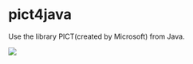 # pict4java
Use the library PICT(created by Microsoft) from Java.

[![](https://img.shields.io/badge/GitHub%20Package%20Registry-enable-brightgreen.svg?style=flat-square&logo=github)](https://github.com/korosuke613/pict4java/packages/69597)
